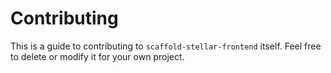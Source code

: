 # Contributing

This is a guide to contributing to `scaffold-stellar-frontend` itself. Feel free
to delete or modify it for your own project.
